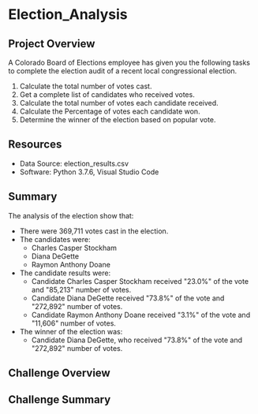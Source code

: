 # Election_Analysis

## Project Overview
A Colorado Board of Elections employee has given you the following tasks to complete the election audit of a recent local congressional election.

1. Calculate the total number of votes cast.
2. Get a complete list of candidates who received votes.
3. Calculate the total number of votes each candidate received.
4. Calculate the Percentage of votes each candidate won.
5. Determine the winner of the election based on popular vote.

## Resources
- Data Source: election_results.csv
- Software: Python 3.7.6, Visual Studio Code

## Summary
The analysis of the election show that:
- There were 369,711 votes cast in the election.
- The candidates were:
  - Charles Casper Stockham
  - Diana DeGette
  - Raymon Anthony Doane
- The candidate results were:
  - Candidate Charles Casper Stockham received "23.0%" of the vote and "85,213" number of votes.
  - Candidate Diana DeGette received "73.8%" of the vote and "272,892" number of votes.
  - Candidate Raymon Anthony Doane received "3.1%" of the vote and "11,606" number of votes.
- The winner of the election was:
  - Candidate Diana DeGette, who received "73.8%" of the vote and "272,892" number of votes.

## Challenge Overview

## Challenge Summary





